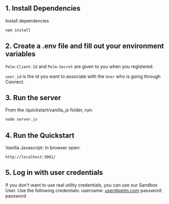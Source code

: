 ## 1. Install Dependencies

Install dependencies
  ```bash
  npm install
  ```

## 2. Create a .env file and fill out your environment variables

`Pelm-Client-Id` and `Pelm-Secret` are given to you when you registered.

`user_id` is the id you want to associate with the `User` who is going through Connect.

## 3. Run the server
From the /quickstart/vanilla_js folder, run:
  ```bash
  node server.js
  ```

## 4. Run the Quickstart
Vanilla Javascript:
  In browser open:
  ```
  http://localhost:3001/
  ```

## 5. Log in with user credentials

If you don't want to use real utility credentials, you can use our Sandbox User.
Use the following credentials:
  username: user@pelm.com
  password: password
